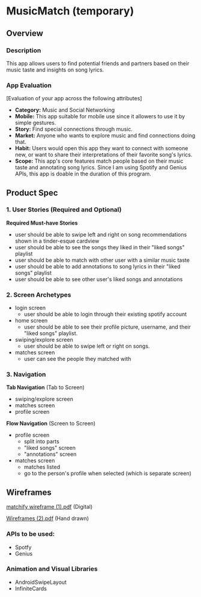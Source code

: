 # MusicMatch (temporary)

## Overview
### Description
This app allows users to find potential friends and partners based on their music taste and insights on song lyrics. 


### App Evaluation
[Evaluation of your app across the following attributes]
- **Category:** Music and Social Networking
- **Mobile:** This app suitable for mobile use since it allowers to use it by simple gestures.
- **Story:** Find special connections through music. 
- **Market:** Anyone who wants to explore music and find connections doing that.
- **Habit:** Users would open this app they want to connect with someone new, or want to share their interpretations of their favorite song's lyrics. 
- **Scope:** This app's core features match people based on their music taste and annotating song lyrics. Since I am using Spotify and Genius APIs, this app is doable in the duration of this program. 

## Product Spec

### 1. User Stories (Required and Optional)

**Required Must-have Stories**

* user should be able to swipe left and right on song recommendations shown in a tinder-esque cardview 
* user should be able to see the songs they liked in their "liked songs" playlist
* user should be able to match with other user with a similar music taste
* user should be able to add annotations to song lyrics in their "liked songs" playlist
* user should be able to see other user's liked songs and annotations

### 2. Screen Archetypes

* login screen 
   * user should be able to login through their existing spotify account
* home screen
   * user should be able to see their profile picture, username, and their "liked songs" playlist.
* swiping/explore screen
   * user should be able to swipe left or right on songs.
* matches screen
   * user can see the people they matched with 


### 3. Navigation

**Tab Navigation** (Tab to Screen)

* swiping/explore screen
* matches screen
* profile screen


**Flow Navigation** (Screen to Screen)

* profile screen 
   * split into parts
   * "liked songs" screen
   * "annotations" screen
* matches screen
   * matches listed
   * go to the person's profile when selected (which is separate screen)

## Wireframes
[matchify wireframe (1).pdf](https://github.com/gauricb/Matchify/files/8986037/matchify.wireframe.1.pdf) (Digital)

[Wireframes  (2).pdf](https://github.com/gauricb/Matchify/files/8986046/Wireframes.2.pdf) (Hand drawn)

### APIs to be used:
* Spotfy
* Genius

### Animation and Visual Libraries
* AndroidSwipeLayout
* InfiniteCards





 

